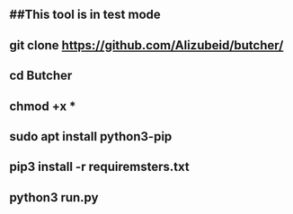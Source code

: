##This tool is in test mode
-------------------------------------------------------
git clone https://github.com/Alizubeid/butcher/
-------------------------------------------------------
cd Butcher
-------------------------------------------------------
chmod +x *
-------------------------------------------------------
sudo apt install python3-pip
-------------------------------------------------------
pip3 install -r requiremsters.txt
-------------------------------------------------------
python3 run.py
-------------------------------------------------------
